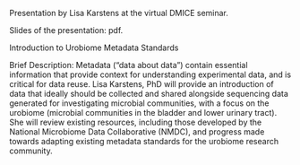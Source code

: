 Presentation by Lisa Karstens at the virtual DMICE seminar.   

Slides of the presentation: pdf.   
 
Introduction to Urobiome Metadata Standards

Brief Description:  Metadata (“data about data”) contain essential information that provide context for understanding experimental data, and is critical for data reuse. Lisa Karstens, PhD will provide an introduction of data that ideally should be collected and shared alongside sequencing data generated for investigating microbial communities, with a focus on the  urobiome (microbial communities in the bladder and lower urinary tract). She will review existing resources, including those developed by the National Microbiome Data Collaborative (NMDC), and progress made towards adapting existing metadata standards for the urobiome research community.
